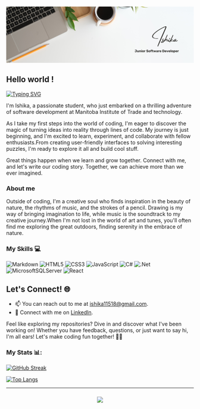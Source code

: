 ![Header](./github-banner.png)

## Hello world !
[![Typing SVG](https://readme-typing-svg.demolab.com?font=Fira+Code&pause=1000&random=false&width=435&lines=I'm+a+Software+Developer+Student)](https://git.io/typing-svg)
 
 I'm Ishika, a passionate student, who just embarked on a thrilling adventure of software development at Manitoba Institute of Trade and technology.
 
 As I take my first steps into the world of coding, I'm eager to discover the magic of turning ideas into reality through lines of code.
 My journey is just beginning, and I'm excited to learn, experiment, and collaborate with fellow enthusiasts.From creating user-friendly 
 interfaces to solving interesting puzzles, I'm ready to explore it all and build cool stuff.

 Great things happen when we learn and grow together. Connect with me, and let's write our coding story. 
 Together, we can achieve more than we ever imagined.

 
 ### About me

 Outside of coding, I'm a creative soul who finds inspiration in the beauty of nature, the rhythms of music, and the strokes of a pencil. Drawing is my 
 way of bringing imagination to life, while music is the soundtrack to my creative journey.When I'm not lost in the world of art and tunes, you'll 
 often find me exploring the great outdoors, finding serenity in the embrace of nature.


 ### My Skills 💻

 <p>

  ![Markdown](https://img.shields.io/badge/markdown-%23000000.svg?style=for-the-badge&logo=markdown&logoColor=white)
  ![HTML5](https://img.shields.io/badge/html5-%23E34F26.svg?style=for-the-badge&logo=html5&logoColor=white)
  ![CSS3](https://img.shields.io/badge/css3-%231572B6.svg?style=for-the-badge&logo=css3&logoColor=white)
  ![JavaScript](https://img.shields.io/badge/javascript-%23323330.svg?style=for-the-badge&logo=javascript&logoColor=%23F7DF1E)
  ![C#](https://img.shields.io/badge/c%23-%23239120.svg?style=for-the-badge&logo=csharp&logoColor=white)
  ![.Net](https://img.shields.io/badge/.NET-5C2D91?style=for-the-badge&logo=.net&logoColor=white)
  ![MicrosoftSQLServer](https://img.shields.io/badge/Microsoft%20SQL%20Server-CC2927?style=for-the-badge&logo=microsoft%20sql%20server&logoColor=white)
  ![React](https://img.shields.io/badge/react-%2320232a.svg?style=for-the-badge&logo=react&logoColor=%2361DAFB)
</p>

## Let's Connect! 🌐

- 📫 You can reach out to me at [ishika11518@gmail.com](mailto:ishika11518@gmail.com).
- 📱 Connect with me on [LinkedIn](https://www.linkedin.com/in/ishika-ishika-449388292/).

Feel like exploring my repositories? Dive in and discover what I've been working on! Whether you have feedback, questions, or just want to say hi, I'm all ears! 
Let's make coding fun together! 🌟🚀


### My Stats 📊:

[![GitHub Streak](https://github-readme-streak-stats.herokuapp.com?user=CodebyIshika&theme=python-dark&mode=weekly)](https://git.io/streak-stats)

[![Top Langs](https://github-readme-stats.vercel.app/api/top-langs/?username=CodebyIshika&layout=compact&theme=dark)](https://github.com/CodebyIshika/github-readme-stats)

<hr/>

<h3 align="center">
    <img src="https://readme-typing-svg.herokuapp.com/?font=Righteous&size=25&center=true&vCenter=true&width=500&height=70&duration=4000&lines=Thanks+for+stopping+by!+✌️;Feel+free+to+connect+with+me+on+LinkedIn!;Ishika+:)">
</h3>









